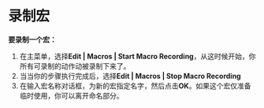# 录制宏

**要录制一个宏：**

1. 在主菜单，选择**Edit | Macros | Start Macro Recording**，从这时候开始，你所有可录制的动作动被录制下来了。
2. 当当你的步骤执行完成后，选择**Edit | Macros | Stop Macro Recording**
3. 在输入宏名称对话框，为新的宏指定名字，然后点击**OK**。如果这个宏仅准备临时使用，你可以离开命名部分。
